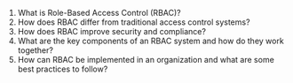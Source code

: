 1. What is Role-Based Access Control (RBAC)?
2. How does RBAC differ from traditional access control systems?
3. How does RBAC improve security and compliance?
4. What are the key components of an RBAC system and how do they work together?
5. How can RBAC be implemented in an organization and what are some best practices to follow?